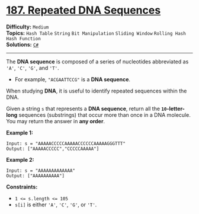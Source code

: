 # [187. Repeated DNA Sequences](https://leetcode.com/problems/repeated-dna-sequences/)

**Difficulty:** `Medium`  
**Topics:** `Hash Table` `String` `Bit Manipulation` `Sliding Window` `Rolling Hash` `Hash Function`  
**Solutions:** [`C#`](../../src/csharp/challenges/Problems/RepeatedDnaSequences.cs)  

---

The **DNA sequence** is composed of a series of nucleotides abbreviated as `'A'`, `'C'`, `'G'`, and `'T'`.

* For example, `"ACGAATTCCG"` is a **DNA sequence**.

When studying **DNA**, it is useful to identify repeated sequences within the DNA.

Given a string `s` that represents a **DNA sequence**, return all the **`10`-letter-long** sequences (substrings) that occur more than once in a DNA molecule. You may return the answer in **any order**.

**Example 1:**

```
Input: s = "AAAAACCCCCAAAAACCCCCCAAAAAGGGTTT"
Output: ["AAAAACCCCC","CCCCCAAAAA"]
```

**Example 2:**

```
Input: s = "AAAAAAAAAAAAA"
Output: ["AAAAAAAAAA"]
```

**Constraints:**

* `1 <= s.length <= 105`
* `s[i]` is either `'A'`, `'C'`, `'G'`, or `'T'`.